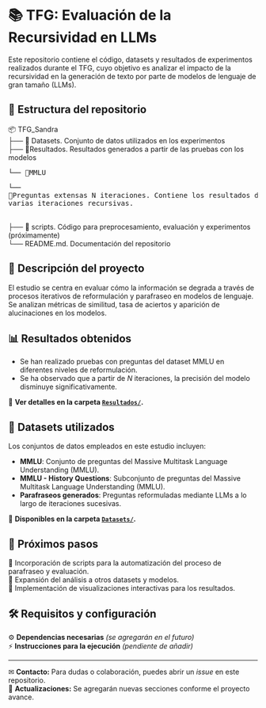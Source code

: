 # 📚 TFG: Evaluación de la Recursividad en LLMs

Este repositorio contiene el código, datasets y resultados de experimentos realizados durante el TFG, cuyo objetivo es analizar el impacto de la recursividad en la generación de texto por parte de modelos de lenguaje de gran tamaño (LLMs).

## 📂 Estructura del repositorio
📦 TFG_Sandra<br>
├── 📁 Datasets. Conjunto de datos utilizados en los experimentos<br>
├── 📁Resultados. Resultados generados a partir de las pruebas con los modelos <br>
    <pre>└── 📁MMLU<br></pre>
    <pre>└── 📁Preguntas extensas N iteraciones. Contiene los resultados de ejecutar varias iteraciones recursivas.</pre><br>
├── 📁 scripts. Código para preprocesamiento, evaluación y experimentos (próximamente) <br>
└── README.md. Documentación del repositorio<br>

## 📄 Descripción del proyecto

El estudio se centra en evaluar cómo la información se degrada a través de procesos iterativos de reformulación y parafraseo en modelos de lenguaje. Se analizan métricas de similitud, tasa de aciertos y aparición de alucinaciones en los modelos.

## 📊 Resultados obtenidos

- Se han realizado pruebas con preguntas del dataset MMLU en diferentes niveles de reformulación.
- Se ha observado que a partir de *N* iteraciones, la precisión del modelo disminuye significativamente.

📍 **Ver detalles en la carpeta [`Resultados/`](./Resultados/).**

## 📁 Datasets utilizados

Los conjuntos de datos empleados en este estudio incluyen:

- **MMLU**: Conjunto de preguntas del Massive Multitask Language Understanding (MMLU). 
- **MMLU - History Questions**: Subconjunto de preguntas del Massive Multitask Language Understanding (MMLU). 
- **Parafraseos generados**: Preguntas reformuladas mediante LLMs a lo largo de iteraciones sucesivas.

📍 **Disponibles en la carpeta [`Datasets/`](./Datasets/).**

## 🚀 Próximos pasos

🔹 Incorporación de scripts para la automatización del proceso de parafraseo y evaluación.  
🔹 Expansión del análisis a otros datasets y modelos.  
🔹 Implementación de visualizaciones interactivas para los resultados.  

## 🛠 Requisitos y configuración

⚙️ **Dependencias necesarias** *(se agregarán en el futuro)*  
⚡ **Instrucciones para la ejecución** *(pendiente de añadir)*  
  


---

✉ **Contacto:** Para dudas o colaboración, puedes abrir un *issue* en este repositorio.  
📢 **Actualizaciones:** Se agregarán nuevas secciones conforme el proyecto avance.



